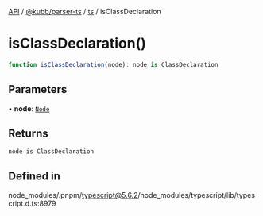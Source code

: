 [API](../../../../../packages.md) / [@kubb/parser-ts](../../../index.md) / [ts](../index.md) / isClassDeclaration

# isClassDeclaration()

```ts
function isClassDeclaration(node): node is ClassDeclaration
```

## Parameters

• **node**: [`Node`](../interfaces/Node.md)

## Returns

`node is ClassDeclaration`

## Defined in

node\_modules/.pnpm/typescript@5.6.2/node\_modules/typescript/lib/typescript.d.ts:8979
